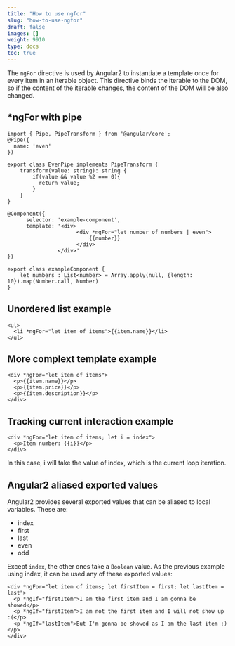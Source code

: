 ```yaml
---
title: "How to use ngfor"
slug: "how-to-use-ngfor"
draft: false
images: []
weight: 9910
type: docs
toc: true
---
```


The `ngFor` directive is used by Angular2 to instantiate a template once for every item in an iterable object. This directive binds the iterable to the DOM, so if the content of the iterable changes, the content of the DOM will be also changed.

## *ngFor with pipe
    
    import { Pipe, PipeTransform } from '@angular/core';
    @Pipe({
      name: 'even'
    })

    export class EvenPipe implements PipeTransform {
        transform(value: string): string {
            if(value && value %2 === 0){
              return value;
            }
        }
    }

    @Component({
          selector: 'example-component',
          template: '<div>
                          <div *ngFor="let number of numbers | even">
                              {{number}}
                          </div>
                    </div>'
    })

    export class exampleComponent {
        let numbers : List<number> = Array.apply(null, {length: 10}).map(Number.call, Number)
    }

## Unordered list example
    <ul>
      <li *ngFor="let item of items">{{item.name}}</li>
    </ul>

## More complext template example
    <div *ngFor="let item of items">
      <p>{{item.name}}</p>
      <p>{{item.price}}</p>
      <p>{{item.description}}</p>
    </div>

## Tracking current interaction example
    <div *ngFor="let item of items; let i = index">
      <p>Item number: {{i}}</p>    
    </div>

In this case, i will take the value of index, which is the current loop iteration.

## Angular2 aliased exported values
Angular2 provides several exported values that can be aliased to local variables. These are:
- index
- first
- last
- even
- odd

Except `index`, the other ones take a `Boolean` value. As the previous example using index, it can be used any of these exported values:

    <div *ngFor="let item of items; let firstItem = first; let lastItem = last">
      <p *ngIf="firstItem">I am the first item and I am gonna be showed</p>
      <p *ngIf="firstItem">I am not the first item and I will not show up :(</p>
      <p *ngIf="lastItem">But I'm gonna be showed as I am the last item :)</p>
    </div>

